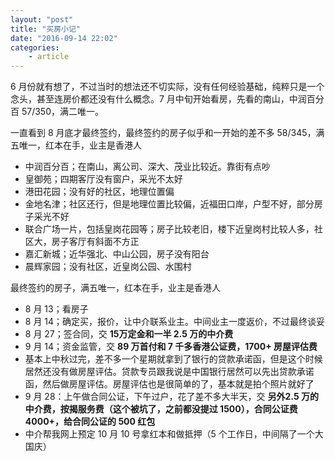 ```yaml
---
layout: "post"
title: "买房小记"
date: "2016-09-14 22:02"
categories:
    - article
---
```


6 月份就有想了，不过当时的想法还不切实际，没有任何经验基础，纯粹只是一个念头，甚至连房价都还没有什么概念。7 月中旬开始看房，先看的南山，中润百分百 57/350，满二唯一。

一直看到 8 月底才最终签约，最终签约的房子似乎和一开始的差不多 58/345，满五唯一，红本在手，业主是香港人

* 中润百分百；在南山，离公司、深大、茂业比较近。靠街有点吵
* 皇御苑；四期客厅没有窗户，采光不太好
* 港田花园；没有好的社区，地理位置偏
* 金地名津；社区还行，但是地理位置比较偏，近福田口岸，户型不好，部分房子采光不好
* 联合广场一片，包括皇岗花园等；房子比较老旧，楼下近皇岗村比较人多，社区大，房子客厅有斜面不方正
* 嘉汇新城；近华强北、中山公园，房子没有阳台
* 晨辉家园；没有社区，近皇岗公园、水围村

最终签约的房子，满五唯一，红本在手，业主是香港人
* 8 月 13；看房子
* 8 月 14；确定买，报价，让中介联系业主。中间业主一度返价，不过最终谈妥
* 8 月 27；签合同，交 **15万定金和一半 2.5 万的中介费**
* 9 月 14；资金监管，交 **89 万首付和 7 千多香港公证费，1700+ 房屋评估费**
* 基本上中秋过完，差不多一个星期就拿到了银行的贷款承诺函，但是这个时候居然还没有做房屋评估。贷款专员跟我说是中国银行居然可以先出贷款承诺函，然后做房屋评估。房屋评估也是很简单的了，基本就是拍个照片就好了
* 9 月 28：上午做合同公证，下午过户，花了差不多大半天，交 **另外2.5 万的中介费，按揭服务费（这个被坑了，之前都没提过 1500），合同公证费4000+，给合同公证的 500 红包**
* 中介帮我网上预定 10 月 10 号拿红本和做抵押（5 个工作日，中间隔了一个大国庆）
